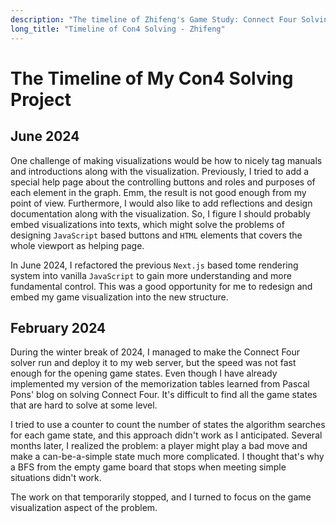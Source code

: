 ```yaml
---
description: "The timeline of Zhifeng's Game Study: Connect Four Solving Project."
long_title: "Timeline of Con4 Solving - Zhifeng"
---
```


# The Timeline of My Con4 Solving Project

## June 2024

One challenge of making visualizations would be how to nicely tag manuals and introductions along with the visualization. Previously, I tried to add a special help page about the controlling buttons and roles and purposes of each element in the graph. Emm, the result is not good enough from my point of view. Furthermore, I would also like to add reflections and design documentation along with the visualization. So, I figure I should probably embed visualizations into texts, which might solve the problems of designing `JavaScript` based buttons and `HTML` elements that covers the whole viewport as helping page.

In June 2024, I refactored the previous `Next.js` based tome rendering system into vanilla `JavaScript` to gain more understanding and more fundamental control. This was a good opportunity for me to redesign and embed my game visualization into the new structure.

## February 2024

During the winter break of 2024, I managed to make the Connect Four solver run and deploy it to my web server, but the speed was not fast enough for the opening game states. Even though I have already implemented my version of the memorization tables learned from Pascal Pons' blog on solving Connect Four. It's difficult to find all the game states that are hard to solve at some level.

I tried to use a counter to count the number of states the algorithm searches for each game state, and this approach didn't work as I anticipated. Several months later, I realized the problem: a player might play a bad move and make a can-be-a-simple state much more complicated. I thought that's why a BFS from the empty game board that stops when meeting simple situations didn't work.

The work on that temporarily stopped, and I turned to focus on the game visualization aspect of the problem.